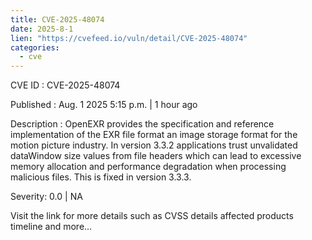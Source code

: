 ```yaml
--- 
title: CVE-2025-48074
date: 2025-8-1
lien: "https://cvefeed.io/vuln/detail/CVE-2025-48074"
categories:
  - cve
---
```


CVE ID : CVE-2025-48074

Published :  Aug. 1
2025
5:15 p.m. | 1 hour ago

Description : OpenEXR provides the specification and reference implementation of the EXR file format
an image storage format for the motion picture industry. In version 3.3.2
applications trust unvalidated dataWindow size values from file headers
which can lead to excessive memory allocation and performance degradation when processing malicious files. This is fixed in version 3.3.3.

Severity: 0.0 | NA

Visit the link for more details
such as CVSS details
affected products
timeline
and more...
